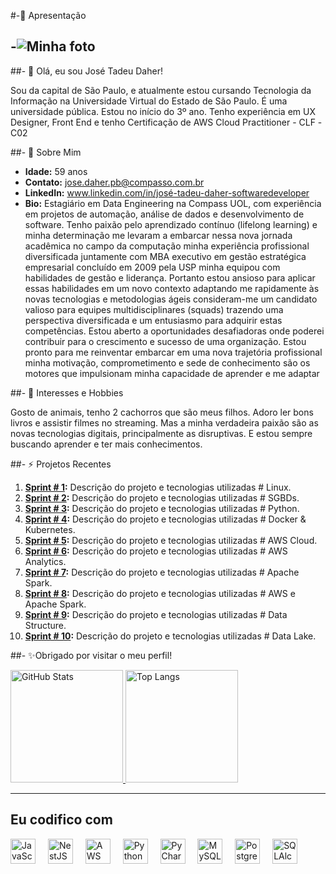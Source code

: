 #-🌱 Apresentação

## -![Minha foto](https://github.com/PB-JOSE-DAHER-COMPASS-UOL/SPRINTS_PB_AWS_CLOUD_DATA_ENGENIEERING/blob/main/foto.jpg?raw=true)


##- 👋 Olá, eu sou José Tadeu Daher!


Sou da capital de São Paulo, e atualmente estou cursando Tecnologia da Informação na Universidade Virtual do Estado de São Paulo. É uma universidade pública. Estou no início do 3º ano. Tenho experiência em UX Designer, Front End e tenho Certificação de AWS Cloud Practitioner - CLF -C02

##- 👀 Sobre Mim

- **Idade:** 59 anos
- **Contato:** jose.daher.pb@compasso.com.br
- **LinkedIn:** www.linkedin.com/in/josé-tadeu-daher-softwaredeveloper
- **Bio:** Estagiário em Data Engineering na Compass UOL, com experiência em projetos de automação, análise de dados e desenvolvimento de software.
Tenho paixão pelo aprendizado contínuo (lifelong learning) e minha determinação me levaram a embarcar nessa nova jornada acadêmica no campo da computação minha experiência profissional diversificada juntamente com MBA executivo em gestão estratégica empresarial concluído em 2009 pela USP minha equipou com habilidades de gestão e liderança. Portanto estou ansioso para aplicar essas habilidades em um novo contexto adaptando me rapidamente às novas tecnologias e metodologias ágeis consideram-me um candidato valioso para equipes multidisciplinares (squads) trazendo uma perspectiva diversificada e um entusiasmo para adquirir estas competências. Estou aberto a oportunidades desafiadoras onde poderei contribuir para o crescimento e sucesso de uma organização. Estou pronto para me reinventar embarcar em uma nova trajetória profissional minha motivação, comprometimento   e sede de conhecimento são os motores que impulsionam minha capacidade de aprender e me adaptar 


##- 💞️ Interesses e Hobbies

Gosto de animais, tenho 2 cachorros que são meus filhos. Adoro ler bons livros e assistir filmes no streaming. Mas a minha verdadeira paixão são as novas tecnologias digitais, principalmente as disruptivas. E estou sempre buscando aprender e ter mais conhecimentos.

##- ⚡ Projetos Recentes


1.  **[Sprint # 1](https://github.com/PB-JOSE-DAHER-COMPASS-UOL/SPRINTS_PB_AWS_CLOUD_DATA_ENGINEERING/tree/main/Sprint%201):** Descrição do projeto e tecnologias utilizadas # Linux.
2.  **[Sprint # 2](https://github.com/PB-JOSE-DAHER-COMPASS-UOL/SPRINTS_PB_AWS_CLOUD_DATA_ENGINEERING/tree/main/Sprint%202):** Descrição do projeto e tecnologias utilizadas # SGBDs.
3.  **[Sprint # 3](https://github.com/PB-JOSE-DAHER-COMPASS-UOL/SPRINTS_PB_AWS_CLOUD_DATA_ENGINEERING/tree/main/Sprint%203):** Descrição do projeto e tecnologias utilizadas # Python.
4.  **[Sprint # 4](https://github.com/PB-JOSE-DAHER-COMPASS-UOL/SPRINTS_PB_AWS_CLOUD_DATA_ENGINEERING/tree/main/Sprint%204):** Descrição do projeto e tecnologias utilizadas # Docker & Kubernetes.
5.  **[Sprint # 5](https://github.com/PB-JOSE-DAHER-COMPASS-UOL/SPRINTS_PB_AWS_CLOUD_DATA_ENGINEERING/tree/main/Sprint%205):** Descrição do projeto e tecnologias utilizadas # AWS Cloud.
6.  **[Sprint # 6](https://github.com/PB-JOSE-DAHER-COMPASS-UOL/SPRINTS_PB_AWS_CLOUD_DATA_ENGINEERING/tree/main/Sprint%206):** Descrição do projeto e tecnologias utilizadas # AWS Analytics.
7.  **[Sprint # 7](https://github.com/PB-JOSE-DAHER-COMPASS-UOL/SPRINTS_PB_AWS_CLOUD_DATA_ENGINEERING/tree/main/Sprint%207):** Descrição do projeto e tecnologias utilizadas # Apache Spark.
8.  **[Sprint # 8](https://github.com/PB-JOSE-DAHER-COMPASS-UOL/SPRINTS_PB_AWS_CLOUD_DATA_ENGINEERING/tree/main/Sprint%208):** Descrição do projeto e tecnologias utilizadas # AWS e Apache Spark.
9.  **[Sprint # 9](https://github.com/PB-JOSE-DAHER-COMPASS-UOL/SPRINTS_PB_AWS_CLOUD_DATA_ENGINEERING/tree/main/Sprint%209):** Descrição do projeto e tecnologias utilizadas # Data Structure.
10. **[Sprint # 10](https://github.com/PB-JOSE-DAHER-COMPASS-UOL/SPRINTS_PB_AWS_CLOUD_DATA_ENGINEERING/tree/main/Sprint%2010):** Descrição do projeto e tecnologias utilizadas # Data Lake.


##- ✨Obrigado por visitar o meu perfil!

<a href="https://github.com/PB-JOSE-DAHER-COMPASS-UOL"> 
  <img height="180em" src="https://github-readme-stats.vercel.app/api?username=PB-JOSE-DAHER-COMPASS-UOL&show_icons=true&theme=cobalt&include_all_commits=true&count_private=true" alt="GitHub Stats"/>
  <img height="180em" src="https://github-readme-stats.vercel.app/api/top-langs/?username=PB-JOSE-DAHER-COMPASS-UOL&layout=compact&langs_count=16&theme=cobalt" alt="Top Langs"/>
</a>

---

<h2 align="left">Eu codifico com</h2>

<div align="left">
  <img src="https://cdn.jsdelivr.net/gh/devicons/devicon/icons/javascript/javascript-original.svg" height="40" alt="JavaScript logo" />
  <img width="12" />
  <img src="https://cdn.jsdelivr.net/gh/devicons/devicon/icons/nestjs/nestjs-original.svg" height="40" alt="NestJS logo" />
  <img width="12" />
  <img src="https://cdn.jsdelivr.net/gh/devicons/devicon/icons/amazonwebservices/amazonwebservices-line-wordmark.svg" height="40" alt="AWS logo" />
  <img width="12" />
  <img src="https://cdn.jsdelivr.net/gh/devicons/devicon/icons/python/python-original.svg" height="40" alt="Python logo" />
  <img width="12" />
  <img src="https://cdn.jsdelivr.net/gh/devicons/devicon/icons/pycharm/pycharm-original.svg" height="40" alt="PyCharm logo" />
  <img width="12" />
  <img src="https://cdn.jsdelivr.net/gh/devicons/devicon/icons/mysql/mysql-original.svg" height="40" alt="MySQL logo" />
  <img width="12" />
  <img src="https://cdn.jsdelivr.net/gh/devicons/devicon/icons/postgresql/postgresql-original.svg" height="40" alt="PostgreSQL logo" />
  <img width="12" />
  <img src="https://cdn.jsdelivr.net/gh/devicons/devicon/icons/sqlalchemy/sqlalchemy-original.svg" height="40" alt="SQLAlchemy logo" />
</div>


</div>
